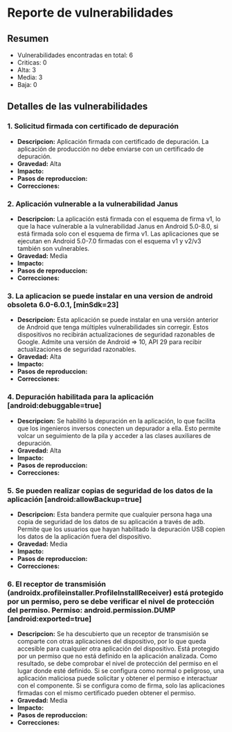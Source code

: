 # Reporte de vulnerabilidades

## Resumen
- Vulnerabilidades encontradas en total: 6
- Criticas: 0
- Alta: 3
- Media: 3
- Baja: 0

## Detalles de las vulnerabilidades
### 1. Solicitud firmada con certificado de depuración
- **Descripcion:** Aplicación firmada con certificado de depuración. La aplicación de producción no debe enviarse con un certificado de depuración.
- **Gravedad:** Alta
- **Impacto:**
- **Pasos de reproduccion:**
- **Correcciones:**

### 2. Aplicación vulnerable a la vulnerabilidad Janus
- **Descripcion:** La aplicación está firmada con el esquema de firma v1, lo que la hace vulnerable a la vulnerabilidad Janus en Android 5.0-8.0, si está firmada solo con el esquema de firma v1. Las aplicaciones que se ejecutan en Android 5.0-7.0 firmadas con el esquema v1 y v2/v3 también son vulnerables.
- **Gravedad:** Media
- **Impacto:**
- **Pasos de reproduccion:**
- **Correcciones:**

### 3. La aplicacion se puede instalar en una version de android obsoleta 6.0-6.0.1, [minSdk=23]
- **Descripcion:** Esta aplicación se puede instalar en una versión anterior de Android que tenga múltiples vulnerabilidades sin corregir. Estos dispositivos no recibirán actualizaciones de seguridad razonables de Google. Admite una versión de Android => 10, API 29 para recibir actualizaciones de seguridad razonables.
- **Gravedad:** Alta
- **Impacto:**
- **Pasos de reproduccion:**
- **Correcciones:**

### 4. Depuración habilitada para la aplicación [android:debuggable=true]
- **Descripcion:** Se habilitó la depuración en la aplicación, lo que facilita que los ingenieros inversos conecten un depurador a ella. Esto permite volcar un seguimiento de la pila y acceder a las clases auxiliares de depuración.
- **Gravedad:** Alta
- **Impacto:**
- **Pasos de reproduccion:**
- **Correcciones:**

### 5. Se pueden realizar copias de seguridad de los datos de la aplicación [android:allowBackup=true]
- **Descripcion:** Esta bandera permite que cualquier persona haga una copia de seguridad de los datos de su aplicación a través de adb. Permite que los usuarios que hayan habilitado la depuración USB copien los datos de la aplicación fuera del dispositivo.
- **Gravedad:** Media
- **Impacto:**
- **Pasos de reproduccion:**
- **Correcciones:**

### 6. El receptor de transmisión (androidx.profileinstaller.ProfileInstallReceiver) está protegido por un permiso, pero se debe verificar el nivel de protección del permiso. Permiso: android.permission.DUMP [android:exported=true]
- **Descripcion:** Se ha descubierto que un receptor de transmisión se comparte con otras aplicaciones del dispositivo, por lo que queda accesible para cualquier otra aplicación del dispositivo. Está protegido por un permiso que no está definido en la aplicación analizada. Como resultado, se debe comprobar el nivel de protección del permiso en el lugar donde esté definido. Si se configura como normal o peligroso, una aplicación maliciosa puede solicitar y obtener el permiso e interactuar con el componente. Si se configura como de firma, solo las aplicaciones firmadas con el mismo certificado pueden obtener el permiso.
- **Gravedad:** Media
- **Impacto:**
- **Pasos de reproduccion:**
- **Correcciones:**
